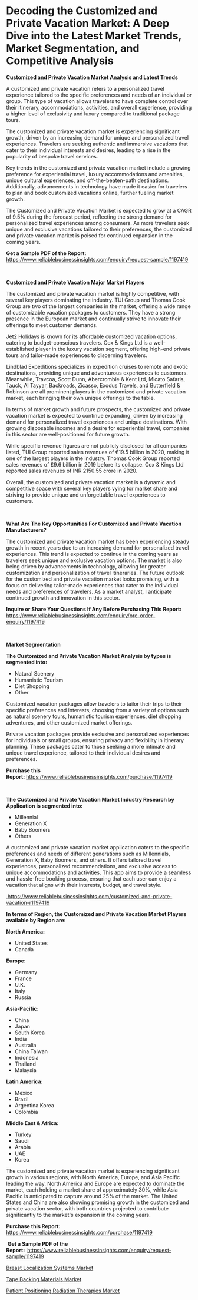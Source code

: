 <p><h1>Decoding the Customized and Private Vacation Market: A Deep Dive into the Latest Market Trends, Market Segmentation, and Competitive Analysis</h1></p><p><strong>Customized and Private Vacation Market Analysis and Latest Trends</strong></p>
<p><p>A customized and private vacation refers to a personalized travel experience tailored to the specific preferences and needs of an individual or group. This type of vacation allows travelers to have complete control over their itinerary, accommodations, activities, and overall experience, providing a higher level of exclusivity and luxury compared to traditional package tours.</p><p>The customized and private vacation market is experiencing significant growth, driven by an increasing demand for unique and personalized travel experiences. Travelers are seeking authentic and immersive vacations that cater to their individual interests and desires, leading to a rise in the popularity of bespoke travel services.</p><p>Key trends in the customized and private vacation market include a growing preference for experiential travel, luxury accommodations and amenities, unique cultural experiences, and off-the-beaten-path destinations. Additionally, advancements in technology have made it easier for travelers to plan and book customized vacations online, further fueling market growth.</p><p>The Customized and Private Vacation Market is expected to grow at a CAGR of 9.5% during the forecast period, reflecting the strong demand for personalized travel experiences among consumers. As more travelers seek unique and exclusive vacations tailored to their preferences, the customized and private vacation market is poised for continued expansion in the coming years.</p></p>
<p><strong>Get a Sample PDF of the Report:&nbsp;</strong> <a href="https://www.reliablebusinessinsights.com/enquiry/request-sample/1197419">https://www.reliablebusinessinsights.com/enquiry/request-sample/1197419</a></p>
<p>&nbsp;</p>
<p><strong>Customized and Private Vacation Major Market Players</strong></p>
<p><p>The customized and private vacation market is highly competitive, with several key players dominating the industry. TUI Group and Thomas Cook Group are two of the largest companies in the market, offering a wide range of customizable vacation packages to customers. They have a strong presence in the European market and continually strive to innovate their offerings to meet customer demands. </p><p>Jet2 Holidays is known for its affordable customized vacation options, catering to budget-conscious travelers. Cox & Kings Ltd is a well-established player in the luxury vacation segment, offering high-end private tours and tailor-made experiences to discerning travelers. </p><p>Lindblad Expeditions specializes in expedition cruises to remote and exotic destinations, providing unique and adventurous experiences to customers. Meanwhile, Travcoa, Scott Dunn, Abercrombie & Kent Ltd, Micato Safaris, Tauck, Al Tayyar, Backroads, Zicasso, Exodus Travels, and Butterfield & Robinson are all prominent players in the customized and private vacation market, each bringing their own unique offerings to the table.</p><p>In terms of market growth and future prospects, the customized and private vacation market is expected to continue expanding, driven by increasing demand for personalized travel experiences and unique destinations. With growing disposable incomes and a desire for experiential travel, companies in this sector are well-positioned for future growth.</p><p>While specific revenue figures are not publicly disclosed for all companies listed, TUI Group reported sales revenues of €19.5 billion in 2020, making it one of the largest players in the industry. Thomas Cook Group reported sales revenues of £9.6 billion in 2019 before its collapse. Cox & Kings Ltd reported sales revenues of INR 2150.55 crore in 2020.</p><p>Overall, the customized and private vacation market is a dynamic and competitive space with several key players vying for market share and striving to provide unique and unforgettable travel experiences to customers.</p></p>
<p>&nbsp;</p>
<p><strong>What Are The Key Opportunities For Customized and Private Vacation Manufacturers?</strong></p>
<p><p>The customized and private vacation market has been experiencing steady growth in recent years due to an increasing demand for personalized travel experiences. This trend is expected to continue in the coming years as travelers seek unique and exclusive vacation options. The market is also being driven by advancements in technology, allowing for greater customization and personalization of travel itineraries. The future outlook for the customized and private vacation market looks promising, with a focus on delivering tailor-made experiences that cater to the individual needs and preferences of travelers. As a market analyst, I anticipate continued growth and innovation in this sector.</p></p>
<p><strong>Inquire or Share Your Questions If Any Before Purchasing This Report:</strong> <a href="https://www.reliablebusinessinsights.com/enquiry/pre-order-enquiry/1197419">https://www.reliablebusinessinsights.com/enquiry/pre-order-enquiry/1197419</a></p>
<p>&nbsp;</p>
<p><strong>Market Segmentation</strong></p>
<p><strong>The Customized and Private Vacation Market Analysis by types is segmented into:</strong></p>
<p><ul><li>Natural Scenery</li><li>Humanistic Tourism</li><li>Diet Shopping</li><li>Other</li></ul></p>
<p><p>Customized vacation packages allow travelers to tailor their trips to their specific preferences and interests, choosing from a variety of options such as natural scenery tours, humanistic tourism experiences, diet shopping adventures, and other customized market offerings. </p><p>Private vacation packages provide exclusive and personalized experiences for individuals or small groups, ensuring privacy and flexibility in itinerary planning. These packages cater to those seeking a more intimate and unique travel experience, tailored to their individual desires and preferences.</p></p>
<p><strong>Purchase this Report:&nbsp;</strong><a href="https://www.reliablebusinessinsights.com/purchase/1197419">https://www.reliablebusinessinsights.com/purchase/1197419</a></p>
<p>&nbsp;</p>
<p><strong>The Customized and Private Vacation Market Industry Research by Application is segmented into:</strong></p>
<p><ul><li>Millennial</li><li>Generation X</li><li>Baby Boomers</li><li>Others</li></ul></p>
<p><p>A customized and private vacation market application caters to the specific preferences and needs of different generations such as Millennials, Generation X, Baby Boomers, and others. It offers tailored travel experiences, personalized recommendations, and exclusive access to unique accommodations and activities. This app aims to provide a seamless and hassle-free booking process, ensuring that each user can enjoy a vacation that aligns with their interests, budget, and travel style.</p></p>
<p><a href="https://www.reliablebusinessinsights.com/customized-and-private-vacation-r1197419">&nbsp;https://www.reliablebusinessinsights.com/customized-and-private-vacation-r1197419</a></p>
<p><strong>In terms of Region, the Customized and Private Vacation Market Players available by Region are:</strong></p>
<p>
    <p> <strong> North America: </strong>
        <ul>
            <li>United States</li>
            <li>Canada</li>
        </ul>
        </p> 
    <p> <strong> Europe: </strong>
        <ul>
            <li>Germany</li>
            <li>France</li>
            <li>U.K.</li>
            <li>Italy</li>
            <li>Russia</li>
        </ul>
        </p> 
    <p> <strong> Asia-Pacific: </strong>
        <ul>
            <li>China</li>
            <li>Japan</li>
            <li>South Korea</li>
            <li>India</li>
            <li>Australia</li>
            <li>China Taiwan</li>
            <li>Indonesia</li>
            <li>Thailand</li>
            <li>Malaysia</li>
        </ul>
        </p> 
    <p> <strong> Latin America: </strong>
        <ul>
            <li>Mexico</li>
            <li>Brazil</li>
            <li>Argentina Korea</li>
            <li>Colombia</li>
        </ul>
        </p> 
    <p> <strong> Middle East & Africa: </strong>
        <ul>
            <li>Turkey</li>
            <li>Saudi</li>
            <li>Arabia</li>
            <li>UAE</li>
            <li>Korea</li>
        </ul>
    </p>
    </p>
<p><p>The customized and private vacation market is experiencing significant growth in various regions, with North America, Europe, and Asia Pacific leading the way. North America and Europe are expected to dominate the market, each holding a market share of approximately 30%, while Asia Pacific is anticipated to capture around 25% of the market. The United States and China are also showing promising growth in the customized and private vacation sector, with both countries projected to contribute significantly to the market's expansion in the coming years.</p></p>
<p><strong>Purchase this Report: </strong><a href="https://www.reliablebusinessinsights.com/purchase/1197419">https://www.reliablebusinessinsights.com/purchase/1197419</a></p>
<p>&nbsp;<strong>Get a Sample PDF of the Report:&nbsp;&nbsp;</strong><a href="https://www.reliablebusinessinsights.com/enquiry/request-sample/1197419">https://www.reliablebusinessinsights.com/enquiry/request-sample/1197419</a></p>
<p><strong></strong></p>
<p><p><a href="https://github.com/janetchuadff364/Market-Research-Report-List-1/blob/main/breast-localization-systems-market.md">Breast Localization Systems Market</a></p><p><a href="https://github.com/JennyferFeil2023/Market-Research-Report-List-2/blob/main/tape-backing-materials-market.md">Tape Backing Materials Market</a></p><p><a href="https://github.com/amirvaghari/Market-Research-Report-List-1/blob/main/patient-positioning-radiation-therapies-market.md">Patient Positioning Radiation Therapies Market</a></p></p>